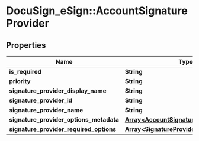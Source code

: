 # DocuSign_eSign::AccountSignatureProvider

## Properties
Name | Type | Description | Notes
------------ | ------------- | ------------- | -------------
**is_required** | **String** |  | [optional] 
**priority** | **String** |  | [optional] 
**signature_provider_display_name** | **String** |  | [optional] 
**signature_provider_id** | **String** |  | [optional] 
**signature_provider_name** | **String** |  | [optional] 
**signature_provider_options_metadata** | [**Array&lt;AccountSignatureProviderOption&gt;**](AccountSignatureProviderOption.md) |  | [optional] 
**signature_provider_required_options** | [**Array&lt;SignatureProviderRequiredOption&gt;**](SignatureProviderRequiredOption.md) |  | [optional] 


